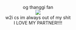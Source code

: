 <p align="center">
og thanggi fan<br>
<img src="https://files.catbox.moe/sax72k.jpg"/><br>
w2i cs im always out of my shit<br>
I LOVE MY PARTNER!!!!
</p>
